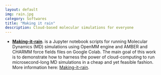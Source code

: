```yaml
---
layout: default
img: rain.jpg
category: Softwares
title: "Making it rain"
description: Cloud-based molecular simulations for everyone
---
```


* [__Making-it-rain__](https://pablo-arantes.github.io/making-it-rain/). is a Jupyter notebook scripts for running Molecular Dynamics (MD) simulations using OpenMM engine and AMBER and CHARMM force fields files on Google Colab. The main goal of this work is to demonstrate how to harness the power of cloud-computing to run microsecond-long MD simulations in a cheap and yet feasible fashion. More information here: [Making-it-rain](https://pablo-arantes.github.io/making-it-rain/).
